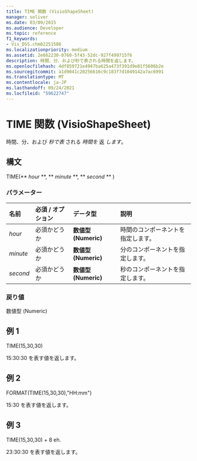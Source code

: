 ```yaml
---
title: TIME 関数 (VisioShapeSheet)
manager: soliver
ms.date: 03/09/2015
ms.audience: Developer
ms.topic: reference
f1_keywords:
- Vis_DSS.chm82251506
ms.localizationpriority: medium
ms.assetid: 2e662230-0760-5f43-52dc-927f499715f6
description: 時間、分、および秒で表される時間を返します。
ms.openlocfilehash: 4df859721e4947ba625a473f391d9e81f5606b2e
ms.sourcegitcommit: a1d9041c20256616c9c183f7d1049142a7ac6991
ms.translationtype: MT
ms.contentlocale: ja-JP
ms.lasthandoff: 09/24/2021
ms.locfileid: "59622747"
---
```

# <a name="time-function-visioshapesheet"></a>TIME 関数 (VisioShapeSheet)

時間、分、および  _秒で表_ される  _時間を_ 返  _します_。
  
## <a name="syntax"></a>構文

TIME(** *hour* **, ** *minute* **, ** *second* ** ) 
  
### <a name="parameters"></a>パラメーター

|**名前**|**必須 / オプション**|**データ型**|**説明**|
|:-----|:-----|:-----|:-----|
| _hour_ <br/> |必須かどうか  <br/> |**数値型 (Numeric)** <br/> |時間のコンポーネントを指定します。  <br/> |
| _minute_ <br/> |必須かどうか  <br/> |**数値型 (Numeric)** <br/> |分のコンポーネントを指定します。  <br/> |
| _second_ <br/> |必須かどうか  <br/> |**数値型 (Numeric)** <br/> |秒のコンポーネントを指定します。  <br/> |
   
### <a name="return-value"></a>戻り値

数値型 (Numeric)
  
## <a name="example-1"></a>例 1

TIME(15,30,30)
  
15:30:30 を表す値を返します。
  
## <a name="example-2"></a>例 2

FORMAT(TIME(15,30,30),"HH:mm")
  
15:30 を表す値を返します。
  
## <a name="example-3"></a>例 3

TIME(15,30,30) + 8 eh.
  
23:30:30 を表す値を返します。
  


